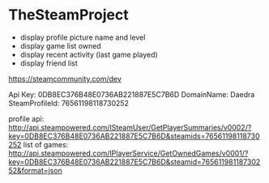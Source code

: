 # TheSteamProject

- display profile picture name and level
- display game list owned
- display recent activity (last game played)
- display friend list

https://steamcommunity.com/dev

Api Key: 0DB8EC376B48E0736AB221887E5C7B6D
DomainName: Daedra
SteamProfileId: 76561198118730252

profile api: http://api.steampowered.com/ISteamUser/GetPlayerSummaries/v0002/?key=0DB8EC376B48E0736AB221887E5C7B6D&steamids=76561198118730252
list of games: http://api.steampowered.com/IPlayerService/GetOwnedGames/v0001/?key=0DB8EC376B48E0736AB221887E5C7B6D&steamid=76561198118730252&format=json